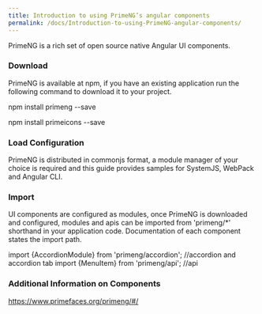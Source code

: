```yaml
---
title: Introduction to using PrimeNG’s angular components
permalink: /docs/Introduction-to-using-PrimeNG-angular-components/
---
```


PrimeNG is a rich set of open source native Angular UI components.
### Download

PrimeNG is available at npm, if you have an existing application run the following command to download it to your project.


npm install primeng --save

npm install primeicons --save

### Load Configuration

PrimeNG is distributed in commonjs format, a module manager of your choice is required and this guide provides samples for SystemJS, WebPack and Angular CLI.
### Import

UI components are configured as modules, once PrimeNG is downloaded and configured, modules and apis can be imported from 'primeng/*' shorthand in your application code. Documentation of each component states the import path.


import {AccordionModule} from 'primeng/accordion';     //accordion and accordion tab
import {MenuItem} from 'primeng/api';                 //api


### Additional Information on Components

https://www.primefaces.org/primeng/#/